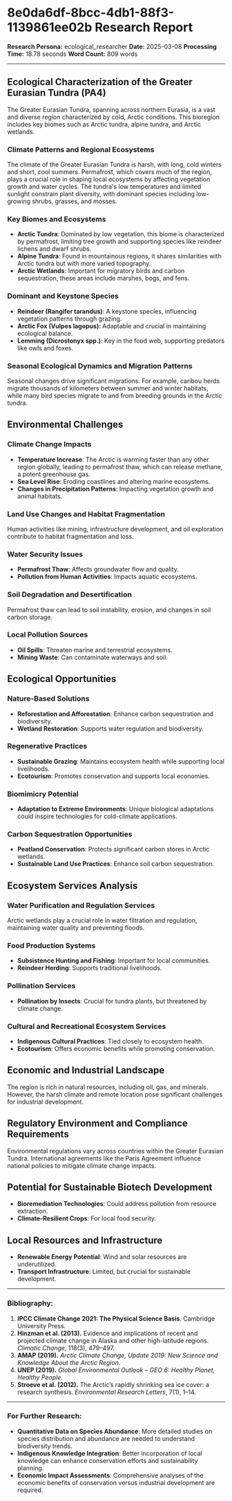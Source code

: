 # 8e0da6df-8bcc-4db1-88f3-1139861ee02b Research Report

**Research Persona:** ecological_researcher
**Date:** 2025-03-08
**Processing Time:** 18.78 seconds
**Word Count:** 809 words

---

## Ecological Characterization of the Greater Eurasian Tundra (PA4)

The Greater Eurasian Tundra, spanning across northern Eurasia, is a vast and diverse region characterized by cold, Arctic conditions. This bioregion includes key biomes such as Arctic tundra, alpine tundra, and Arctic wetlands.

### Climate Patterns and Regional Ecosystems

The climate of the Greater Eurasian Tundra is harsh, with long, cold winters and short, cool summers. Permafrost, which covers much of the region, plays a crucial role in shaping local ecosystems by affecting vegetation growth and water cycles. The tundra's low temperatures and limited sunlight constrain plant diversity, with dominant species including low-growing shrubs, grasses, and mosses.

### Key Biomes and Ecosystems

- **Arctic Tundra**: Dominated by low vegetation, this biome is characterized by permafrost, limiting tree growth and supporting species like reindeer lichens and dwarf shrubs.
- **Alpine Tundra**: Found in mountainous regions, it shares similarities with Arctic tundra but with more varied topography.
- **Arctic Wetlands**: Important for migratory birds and carbon sequestration, these areas include marshes, bogs, and fens.

### Dominant and Keystone Species

- **Reindeer (Rangifer tarandus)**: A keystone species, influencing vegetation patterns through grazing.
- **Arctic Fox (Vulpes lagopus)**: Adaptable and crucial in maintaining ecological balance.
- **Lemming (Dicrostonyx spp.)**: Key in the food web, supporting predators like owls and foxes.

### Seasonal Ecological Dynamics and Migration Patterns

Seasonal changes drive significant migrations. For example, caribou herds migrate thousands of kilometers between summer and winter habitats, while many bird species migrate to and from breeding grounds in the Arctic tundra.

## Environmental Challenges

### Climate Change Impacts

- **Temperature Increase**: The Arctic is warming faster than any other region globally, leading to permafrost thaw, which can release methane, a potent greenhouse gas.
- **Sea Level Rise**: Eroding coastlines and altering marine ecosystems.
- **Changes in Precipitation Patterns**: Impacting vegetation growth and animal habitats.

### Land Use Changes and Habitat Fragmentation

Human activities like mining, infrastructure development, and oil exploration contribute to habitat fragmentation and loss.

### Water Security Issues

- **Permafrost Thaw**: Affects groundwater flow and quality.
- **Pollution from Human Activities**: Impacts aquatic ecosystems.

### Soil Degradation and Desertification

Permafrost thaw can lead to soil instability, erosion, and changes in soil carbon storage.

### Local Pollution Sources

- **Oil Spills**: Threaten marine and terrestrial ecosystems.
- **Mining Waste**: Can contaminate waterways and soil.

## Ecological Opportunities

### Nature-Based Solutions

- **Reforestation and Afforestation**: Enhance carbon sequestration and biodiversity.
- **Wetland Restoration**: Supports water regulation and biodiversity.

### Regenerative Practices

- **Sustainable Grazing**: Maintains ecosystem health while supporting local livelihoods.
- **Ecotourism**: Promotes conservation and supports local economies.

### Biomimicry Potential

- **Adaptation to Extreme Environments**: Unique biological adaptations could inspire technologies for cold-climate applications.

### Carbon Sequestration Opportunities

- **Peatland Conservation**: Protects significant carbon stores in Arctic wetlands.
- **Sustainable Land Use Practices**: Enhance soil carbon sequestration.

## Ecosystem Services Analysis

### Water Purification and Regulation Services

Arctic wetlands play a crucial role in water filtration and regulation, maintaining water quality and preventing floods.

### Food Production Systems

- **Subsistence Hunting and Fishing**: Important for local communities.
- **Reindeer Herding**: Supports traditional livelihoods.

### Pollination Services

- **Pollination by Insects**: Crucial for tundra plants, but threatened by climate change.

### Cultural and Recreational Ecosystem Services

- **Indigenous Cultural Practices**: Tied closely to ecosystem health.
- **Ecotourism**: Offers economic benefits while promoting conservation.

## Economic and Industrial Landscape

The region is rich in natural resources, including oil, gas, and minerals. However, the harsh climate and remote location pose significant challenges for industrial development.

## Regulatory Environment and Compliance Requirements

Environmental regulations vary across countries within the Greater Eurasian Tundra. International agreements like the Paris Agreement influence national policies to mitigate climate change impacts.

## Potential for Sustainable Biotech Development

- **Bioremediation Technologies**: Could address pollution from resource extraction.
- **Climate-Resilient Crops**: For local food security.

## Local Resources and Infrastructure

- **Renewable Energy Potential**: Wind and solar resources are underutilized.
- **Transport Infrastructure**: Limited, but crucial for sustainable development.

---

### Bibliography:

1. **IPCC Climate Change 2021: The Physical Science Basis**. Cambridge University Press.
2. **Hinzman et al. (2013).** Evidence and implications of recent and projected climate change in Alaska and other high-latitude regions. *Climatic Change*, 118(3), 479–497.
3. **AMAP (2019).** *Arctic Climate Change, Update 2019: New Science and Knowledge About the Arctic Region*.
4. **UNEP (2019).** *Global Environmental Outlook – GEO 6: Healthy Planet, Healthy People*.
5. **Stroeve et al. (2012).** The Arctic’s rapidly shrinking sea ice cover: a research synthesis. *Environmental Research Letters*, 7(1), 1–14.

---

### For Further Research:

- **Quantitative Data on Species Abundance**: More detailed studies on species distribution and abundance are needed to understand biodiversity trends.
- **Indigenous Knowledge Integration**: Better incorporation of local knowledge can enhance conservation efforts and sustainability planning.
- **Economic Impact Assessments**: Comprehensive analyses of the economic benefits of conservation versus industrial development are required.